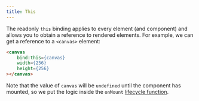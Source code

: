 ```yaml
---
title: This
---
```


The readonly `this` binding applies to every element (and component) and allows you to obtain a reference to rendered elements. For example, we can get a reference to a `<canvas>` element:

```html
<canvas
	bind:this={canvas}
	width={256}
	height={256}
></canvas>
```

Note that the value of `canvas` will be `undefined` until the component has mounted, so we put the logic inside the `onMount` [lifecycle function](tutorial/onmount).
